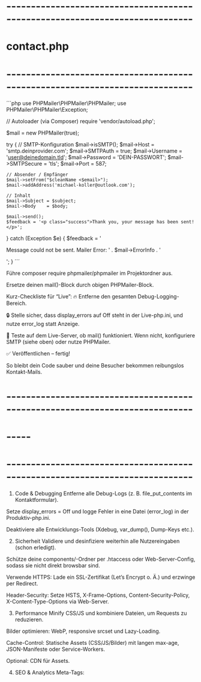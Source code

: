 # ----------------------------------------------------------------------------

# contact.php

# ----------------------------------------------------------------------------

´´´php
use PHPMailer\PHPMailer\PHPMailer;
use PHPMailer\PHPMailer\Exception;

// Autoloader (via Composer)
require 'vendor/autoload.php';

$mail = new PHPMailer(true);

try {
// SMTP-Konfiguration
$mail->isSMTP();
$mail->Host = 'smtp.deinprovider.com';
$mail->SMTPAuth = true;
$mail->Username = 'user@deinedomain.tld';
$mail->Password = 'DEIN-PASSWORT';
$mail->SMTPSecure = 'tls';
$mail->Port = 587;

    // Absender / Empfänger
    $mail->setFrom("$cleanName <$email>");
    $mail->addAddress('michael-koller@outlook.com');

    // Inhalt
    $mail->Subject = $subject;
    $mail->Body    = $body;

    $mail->send();
    $feedback = '<p class="success">Thank you, your message has been sent!</p>';

} catch (Exception $e) {
$feedback = '<p class="error">Message could not be sent. Mailer Error: ' . $mail->ErrorInfo . '</p>';
}
´´´

Führe composer require phpmailer/phpmailer im Projektordner aus.

Ersetze deinen mail()-Block durch obigen PHPMailer-Block.

Kurz-Checkliste für “Live”:
🔥 Entferne den gesamten Debug-Logging-Bereich.

🔒 Stelle sicher, dass display_errors auf Off steht in der Live-php.ini, und nutze error_log statt Anzeige.

📧 Teste auf dem Live-Server, ob mail() funktioniert. Wenn nicht, konfiguriere SMTP (siehe oben) oder nutze PHPMailer.

✅ Veröffentlichen – fertig!

So bleibt dein Code sauber und deine Besucher bekommen reibungslos Kontakt-Mails.

# ----------------------------------------------------------------------------

# -----

# ----------------------------------------------------------------------------

1. Code & Debugging
   Entferne alle Debug-Logs (z. B. file_put_contents im Kontaktformular).

Setze display_errors = Off und logge Fehler in eine Datei (error_log) in der Produktiv-php.ini.

Deaktiviere alle Entwicklungs-Tools (Xdebug, var_dump(), Dump-Keys etc.).

2. Sicherheit
   Validiere und desinfiziere weiterhin alle Nutzereingaben (schon erledigt).

Schütze deine components/-Ordner per .htaccess oder Web-Server-Config, sodass sie nicht direkt browsbar sind.

Verwende HTTPS: Lade ein SSL-Zertifikat (Let’s Encrypt o. Ä.) und erzwinge per Redirect.

Header-Security: Setze HSTS, X-Frame-Options, Content-Security-Policy, X-Content-Type-Options via Web-Server.

3. Performance
   Minify CSS/JS und kombiniere Dateien, um Requests zu reduzieren.

Bilder optimieren: WebP, responsive srcset und Lazy-Loading.

Cache-Control: Statische Assets (CSS/JS/Bilder) mit langen max-age, JSON-Manifeste oder Service-Workers.

Optional: CDN für Assets.

4. SEO & Analytics
   Meta-Tags: <title>, <meta name="description">, Open Graph, Twitter Cards.

Sitemap (sitemap.xml) generieren und in der Google Search Console einreichen.

robots.txt prüfen (kein Disallow: /).

Google Analytics oder Privacy-friendly Analytics (z. B. Plausible) einbinden.

Canonical Tags auf Mehrfach-URLs setzen.

5. Datenschutz & Rechtliches
   Impressum und Datenschutzerklärung verlinken (bereits vorhanden).

Cookie-Banner oder Consent-Manager, wenn du Tracking nutzt.

Beim Kontaktformular auf DSGVO-Konformität achten (E-Mails verschlüsseln, Logs nur temporär, kein unnötiges Speichern).

6. Deployment & Server
   Datei- und Verzeichnis-Rechte: PHP-Dateien 644, Verzeichnisse 755.

Umgebungsvariablen für sensible Daten (E-Mail-Credentials) statt hardcodierter Passwörter.

Automatisierte Backups (Datenbank, uploads, code).

Monitoring & Uptime-Checks (z. B. UptimeRobot).

Fallback-404-Seite konfigurieren.

7. Testing & Go-Live
   Teste auf Staging, nicht direkt auf Production.

Cross-Browser-Tests (Chrome, Firefox, Edge, Safari) und Responsiveness prüfen (DevTools, BrowserStack).

Formular-Tests: tatsächliches Abschicken, E-Mail-Empfang, Spam-Filter-Verhalten.

Letzter Check: Broken Links (z. B. mit Screaming Frog).

